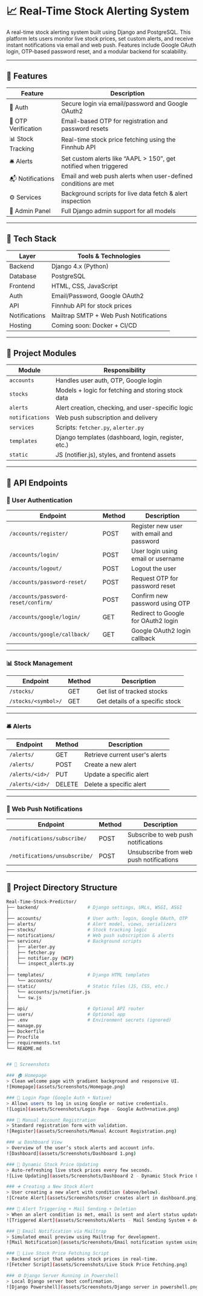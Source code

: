 # 📈 Real-Time Stock Alerting System

A real-time stock alerting system built using Django and PostgreSQL. This platform lets users monitor live stock prices, set custom alerts, and receive instant notifications via email and web push. Features include Google OAuth login, OTP-based password reset, and a modular backend for scalability.

---

## 🚀 Features

| Feature             | Description                                                                          |
|---------------------|--------------------------------------------------------------------------------------|
| 🔐 Auth             | Secure login via email/password and Google OAuth2                                   |
| 🔑 OTP Verification | Email-based OTP for registration and password resets                                |
| 📊 Stock Tracking   | Real-time stock price fetching using the Finnhub API                                 |
| 🛎️ Alerts          | Set custom alerts like “AAPL > 150”, get notified when triggered                     |
| 📬 Notifications    | Email and web push alerts when user-defined conditions are met                       |
| ⚙️ Services         | Background scripts for live data fetch & alert inspection                            |
| 🧾 Admin Panel      | Full Django admin support for all models                                             |

---

## 🧠 Tech Stack

| Layer          | Tools & Technologies                     |
|----------------|-------------------------------------------|
| Backend        | Django 4.x (Python)                      |
| Database       | PostgreSQL                               |
| Frontend       | HTML, CSS, JavaScript                    |
| Auth           | Email/Password, Google OAuth2            |
| API            | Finnhub API for stock prices             |
| Notifications  | Mailtrap SMTP + Web Push Notifications   |
| Hosting        | Coming soon: Docker + CI/CD              |

---

## 📁 Project Modules

| Module         | Responsibility                                        |
|----------------|--------------------------------------------------------|
| `accounts`     | Handles user auth, OTP, Google login                   |
| `stocks`       | Models + logic for fetching and storing stock data     |
| `alerts`       | Alert creation, checking, and user-specific logic      |
| `notifications`| Web push subscription and delivery                     |
| `services`     | Scripts: `fetcher.py`, `alerter.py`                    |
| `templates`    | Django templates (dashboard, login, register, etc.)    |
| `static`       | JS (notifier.js), styles, and frontend assets          |

---

## 🔌 API Endpoints

### 🔐 User Authentication

| Endpoint                             | Method | Description                                        |
|--------------------------------------|--------|----------------------------------------------------|
| `/accounts/register/`                | POST   | Register new user with email and password          |
| `/accounts/login/`                   | POST   | User login using email or username                 |
| `/accounts/logout/`                  | POST   | Logout the user                                    |
| `/accounts/password-reset/`          | POST   | Request OTP for password reset                     |
| `/accounts/password-reset/confirm/`  | POST   | Confirm new password using OTP                     |
| `/accounts/google/login/`            | GET    | Redirect to Google for OAuth2 login                |
| `/accounts/google/callback/`         | GET    | Google OAuth2 login callback                       |

---

### 📊 Stock Management

| Endpoint                 | Method | Description                           |
|--------------------------|--------|---------------------------------------|
| `/stocks/`               | GET    | Get list of tracked stocks            |
| `/stocks/<symbol>/`      | GET    | Get details of a specific stock       |

---

### 🛎️ Alerts

| Endpoint                | Method | Description                                |
|-------------------------|--------|--------------------------------------------|
| `/alerts/`              | GET    | Retrieve current user's alerts             |
| `/alerts/`              | POST   | Create a new alert                         |
| `/alerts/<id>/`         | PUT    | Update a specific alert                    |
| `/alerts/<id>/`         | DELETE | Delete a specific alert                    |

---

### 📢 Web Push Notifications

| Endpoint                          | Method | Description                             |
|-----------------------------------|--------|-----------------------------------------|
| `/notifications/subscribe/`       | POST   | Subscribe to web push notifications     |
| `/notifications/unsubscribe/`     | POST   | Unsubscribe from web push notifications |

---

## 📂 Project Directory Structure

```bash
Real-Time-Stock-Predictor/
├── backend/                  # Django settings, URLs, WSGI, ASGI
│
├── accounts/                 # User auth: login, Google OAuth, OTP
├── alerts/                   # Alert model, views, serializers
├── stocks/                   # Stock tracking logic
├── notifications/            # Web push subscription & alerts
├── services/                 # Background scripts
│   ├── alerter.py
│   ├── fetcher.py
│   ├── notifier.py (WIP)
│   └── inspect_alerts.py
│
├── templates/                # Django HTML templates
│   └── accounts/
├── static/                   # Static files (JS, CSS, etc.)
│   └── accounts/js/notifier.js
│   └── sw.js
│
├── api/                      # Optional API router
├── users/                    # Optional app
├── .env                      # Environment secrets (ignored)
├── manage.py
├── Dockerfile
├── Procfile
├── requirements.txt
└── README.md


## 📸 Screenshots

### 🏠 Homepage
> Clean welcome page with gradient background and responsive UI.
![Homepage](assets/Screenshots/Homepage.png)

### 🔐 Login Page (Google Auth + Native)
> Allows users to log in using Google or native credentials.
![Login](assets/Screenshots/Login Page - Google Auth+native.png)

### 📝 Manual Account Registration
> Standard registration form with validation.
![Register](assets/Screenshots/Manual Account Registration.png)

### 📊 Dashboard View
> Overview of the user’s stock alerts and account info.
![Dashboard](assets/Screenshots/Dashboard 1.png)

### 🔁 Dynamic Stock Price Updating
> Auto-refreshing live stock prices every few seconds.
![Live Updating](assets/Screenshots/Dashboard 2 - Dynamic Stock Price Update.png)

### ➕ Creating a New Stock Alert
> User creating a new alert with condition (above/below).
![Create Alert](assets/Screenshots/User creates alert in dashboard.png)

### 🔔 Alert Triggering + Mail Sending + Deletion
> When an alert condition is met, email is sent and alert status updates.
![Triggered Alert](assets/Screenshots/Alerts - Mail Sending System + delete alert.png)

### 📩 Email Notification via Mailtrap
> Simulated email preview using Mailtrap for development.
![Mail Notification](assets/Screenshots/Email notification system using mailtrap.png)

### 🔄 Live Stock Price Fetching Script
> Backend script that updates stock prices in real-time.
![Fetcher Script](assets/Screenshots/Live Stock Price Fetching.png)

### ⚙️ Django Server Running in Powershell
> Local Django server boot confirmation.
![Django Powershell](assets/Screenshots/Django server in powershell.png)

